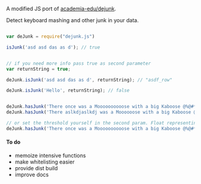 A modified JS port of [academia-edu/dejunk](https://github.com/academia-edu/dejunk).

Detect keyboard mashing and other junk in your data.

``` javascript

var deJunk = require("dejunk.js")

isJunk('asd asd das as d'); // true


// if you need more info pass true as second parameter
var returnString = true;

deJunk.isJunk('asd asd das as d', returnString); // "asdf_row"

deJunk.isJunk('Hello', returnString); // false


deJunk.hasJunk('There once was a Moooooooooose with a big Kaboose @%@#**@(@)'); // false (20% junk)
deJunk.hasJunk('There aslkdjaslkdj was a Moooooose with a big Kaboose @%@#**@(@)'); // true (30%)

// or set the threshold yourself in the second param. Float representing % between 0 & 1
deJunk.hasJunk('There once was a Moooooooooose with a big Kaboose @%@#**@(@)', 0.1); // true (10% junk)


```

#### To do
- memoize intensive functions
- make whitelisting easier
- provide dist build
- improve docs
